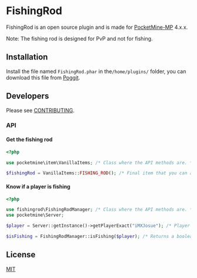 # FishingRod

FishingRod is an open source plugin and is made for [PocketMine-MP](https://github.com/pmmp/PocketMine-MP) 4.x.x.

Note: The fishing rod is designed for PvP and not for fishing.

## Installation

Install the file named `FishingRod.phar` in the`/home/plugins/` folder, you can download this file from [Poggit](https://poggit.pmmp.io/FishingRod).

## Developers

Please see [CONTRIBUTING](https://github.com/MXJosueDev/FishingRod/blob/main/CONTRIBUTING.md).

### API

#### **Get the fishing rod**
```php
<?php

use pocketmine\item\VanillaItems; /* Class where the API methods are. */

$fishingRod = VanillaItems::FISHING_ROD(); /* Final item that you can add to any inventory. */
```

#### Know if a player is fishing
```php
<?php

use fishingrod\FishingRodManager; /* Class where the API methods are. */
use pocketmine\Server;

$player = Server::getInstance()->getPlayerExact("iMXJosue"); /* Player example with instance of 'pocketmine/player/Player'. */

$isFishing = FishingRodManager::isFishing($player); /* Returns a boolean value indicating if the player is fishing. */
```

## License

[MIT](https://choosealicense.com/licenses/mit/)
